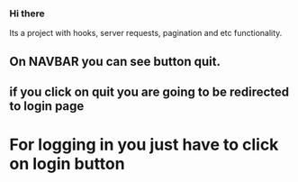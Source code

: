 ### Hi there
Its a project with hooks, server requests, pagination and etc functionality.

## On NAVBAR you can see button quit.
## if you click on quit you are going to be redirected to login page
# For logging in you just have to click on login button
